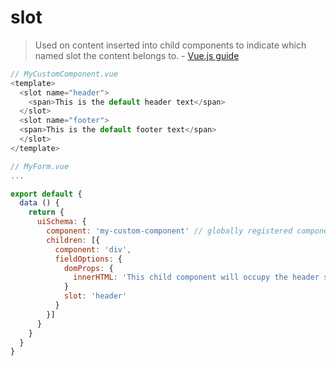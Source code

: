 # slot

> Used on content inserted into child components to indicate which named slot the content belongs to. - [Vue.js guide](https://vuejs.org/v2/api/#slot)

```js
// MyCustomComponent.vue
<template>
  <slot name="header">
    <span>This is the default header text</span>
  </slot>
  <slot name="footer">
  <span>This is the default footer text</span>
  </slot>
</template>

// MyForm.vue
...

export default {
  data () {
    return {
      uiSchema: {
        component: 'my-custom-component' // globally registered component
        children: [{
          component: 'div',
          fieldOptions: {
            domProps: {
              innerHTML: 'This child component will occupy the header slot of the parent'
            }
            slot: 'header'
          }
        }]
      }
    }
  }
}
```
